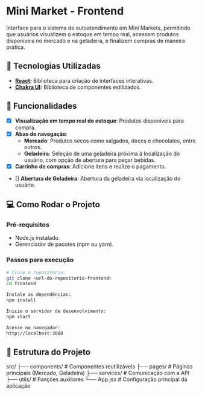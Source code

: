 # Mini Market - Frontend

Interface para o sistema de autoatendimento em Mini Markets, permitindo que usuários visualizem o estoque em tempo real, acessem produtos disponíveis no mercado e na geladeira, e finalizem compras de maneira prática.

## 🚀 Tecnologias Utilizadas

- **[React](https://reactjs.org/):** Biblioteca para criação de interfaces interativas.
- **[Chakra UI](https://chakra-ui.com/):** Biblioteca de componentes estilizados.

## 📂 Funcionalidades

- [x] **Visualização em tempo real do estoque**: Produtos disponíveis para compra.
- [x] **Abas de navegação**:
  - **Mercado**: Produtos secos como salgados, doces e chocolates, entre outros.
  - **Geladeira**: Seleção de uma geladeira próxima à localização do usuário, com opção de abertura para pegar bebidas.
- [x] **Carrinho de compras**: Adicione itens e realize o pagamento.
- [] **Abertura de Geladeira**: Abertura da geladeira via localização do usuário.

## 💻 Como Rodar o Projeto

### Pré-requisitos
- Node.js instalado.
- Gerenciador de pacotes (npm ou yarn).

### Passos para execução

```bash
# Clone o repositório:
git clone <url-do-repositorio-frontend>
cd frontend

Instale as dependências:
npm install

Inicie o servidor de desenvolvimento:
npm start

Acesse no navegador:
http://localhost:3000
```

## 📂 Estrutura do Projeto

src/
├── components/      # Componentes reutilizáveis
├── pages/           # Páginas principais (Mercado, Geladeira)
├── services/        # Comunicação com a API
├── utils/           # Funções auxiliares
└── App.jsx          # Configuração principal da aplicação
